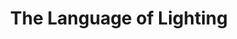 ---
title: The Language of Lighting
position: 25
Course Card:
  Title: The Language of Lighting
  Educator: Tal Lazar
  Image: "/assets/images/courses/the-language-of-lighting/the-language-of-lighting.jpg"
  Description: Master the visual language of lighting with professional cinematographer
    Tal Lazar. Learn to see and design light to enhance your storytelling.
  Lessons: 9
  Runtime Hours: 3
  Runtime Minutes: 54
  Topics:
  - lighting
  - cinematography
  - filmmaking
Course Page:
  Video: https://vimeo.com/891473231
  Main Title: The Language of Lighting
  Main Text: |-
    Lighting is a language communicating information and emotions to the viewer. It is also a language visual artists use to communicate with each other. This course is not just about lamps and lighting conventions. Learn to see light like a professional cinematographer and design it to tell a story. 
    
    What is the purpose of lighting in a scene and how to connect it with your character? What is the difference between lighting on set or on a soundstage? How do you lead a team of lighting technicians? What is the best lighting unit to choose, and why? All these questions and more are answered in this course, filmed on a soundstage and utilizing demonstrations and many scenes from great films.
  Main Image: "/assets/images/courses/the-language-of-lighting/the-language-of-lighting-1.jpg"
  Additional Images:
  - "/assets/images/courses/the-language-of-lighting/the-language-of-lighting-2.jpg"
  - "/assets/images/courses/the-language-of-lighting/the-language-of-lighting-3.jpg"
  - "/assets/images/courses/the-language-of-lighting/the-language-of-lighting-4.jpg"
  - "/assets/images/courses/the-language-of-lighting/the-language-of-lighting-5.jpg"
  - "/assets/images/courses/the-language-of-lighting/the-language-of-lighting-6.jpg"
  Review Average: 4.65
  Reviews:
  - Text: I feel like an electrician now. I didn't know what a gray card did or what shutter speed, aperture, or ISO was, until now. Waveforms, histograms, and coloring images is easily explained. He shows some really cool movie examples to show unique types of lighting and really good history lessons on lenses. A very great knowledgy course.
    Reviewer: Mark A.
  - Text: The teacher is prepared and professional. He combines explanations with practical examples. Recommended for those who want to understand how a certain lighting tells a story.
    Reviewer: Alessandro I.
  Recommended Courses:
  - the-art-and-science-of-lenses
  - lighting-people-on-location
  - cinematography-for-directors
  Lessons:
  - Lesson Title: Seeing light like a cinematographer
    Lesson Description: |-
      What are the most basic objectives of lighting, and how to even describe light so that others can see the same thing? 
      
      Basic concepts of lighting, such as emulation, are introduced and demonstrated.
  - Lesson Title: Believable Lighting
    Lesson Description: |-
      Lighting needs to convince the audience that it's real, even when it's not. In the process of creating that believability, lighting designers build the fictional world. 
      
      Lighting also tells stories and creates effects - all this and more in this video.
  - Lesson Title: Lighting for Story
    Lesson Description: |-
      How is lighting used to deliver information to the audience? Concepts such as contrast and movement are introduced, and we go through the entire process of designing lighting for a scene, from script to screen, in this video.
  - Lesson Title: Practical Lighting
    Lesson Description: |-
      When is it a good idea to use practicals vs. movie lights? A deeper dive into the characteristics of light reveals the answer. 
      
      Advanced topics such as the inverse square law, diffusion and color temperature are reviewed.
  - Lesson Title: Filming on location
    Lesson Description: |-
      Independent films often film on location. How does this affect lighting? What is the difference between a location and a soundstage? 
      
      Factors of equipment, crew and time are reviewed, as well as a deep dive into electricity.
  - Lesson Title: Lighting and running a set
    Lesson Description: |-
      Blocking and lighting are closely related but seldom discussed together. We close the loop and introduce procedures to successfully run a set with lighting, as well as look at multi-camera specifically.
  - Lesson Title: Measuring light
    Lesson Description: |-
      Tools to plan for lighting without even having a camera or lights are introduced. 
      
      The light meter, waveform monitor and histogram are introduced.
  - Lesson Title: Lighting in color
    Lesson Description: |-
      How does the camera see color, and how does that affect lighting design? 
      
      Looking deeper at color temperature, color gels, vectorscope and color meters reveals a hidden world.
  - Lesson Title: Lighting Tools and Safety
    Lesson Description: |-
      What types of lamps are there and how are they different? From tungsten to HMI, fluorescent and LED, we look at each type and create a foundation for picking the right lighting unit for a task. 
      
      We finish with reviewing safety procedures needed to work on location.
course_purchase: true
layout: course
---